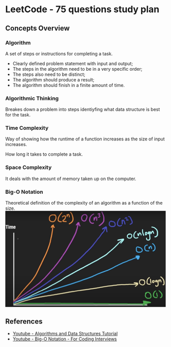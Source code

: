 # LeetCode - 75 questions study plan

## Concepts Overview

### Algorithm
A set of steps or instructions for completing a task.
- Clearly defined problem statement with input and output;
- The steps in the algorithm need to be in a very specific order;
- The steps also need to be distinct;
- The algorithm should produce a result;
- The algorithm should finish in a finite amount of time.

### Algorithmic Thinking
Breakes down a problem into steps identiyfing what data structure is best for the task.

### Time Complexity
Way of showing how the runtime of a function increases as the size of input increases.

How long it takes to complete a task.

### Space Complexity
It deals with the amount of memory taken up on the computer.

### Big-O Notation
Theoretical definition of the complexity of an algorithm as a function of the size.
<img src="./docs/algorithmic-complexity.png">

## References
- [Youtube - Algorithms and Data Structures Tutorial](https://www.youtube.com/watch?v=8hly31xKli0)
- [Youtube - Big-O Notation - For Coding Interviews](https://www.youtube.com/watch?v=BgLTDT03QtU)
